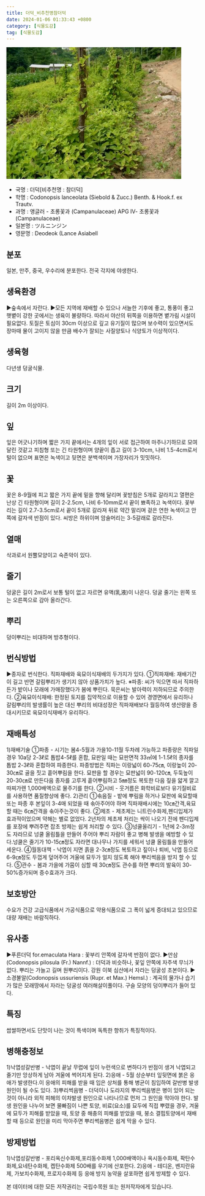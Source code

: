 ```yaml
---
title: 더덕_비추천명참더덕
date: 2024-01-06 01:33:43 +0800
category: [식물도감]
tag: [식물도감]
---
```




![더덕[비추천명 : 참더덕]](/assets/img/fileUpload/plants/basic/Campanulaceae/Codonopsis/10843/1_th2.JPG)
- 국명 : 더덕[비추천명 : 참더덕]
- 학명 : Codonopsis lanceolata (Siebold & Zucc.) Benth. & Hook.f. ex Trautv.
- 과명 : 앵글러 - 초롱꽃과 (Campanulaceae) APG Ⅳ- 초롱꽃과 (Campanulaceae)
- 일본명 : ツルニンジン
- 영문명 : Deodeok (Lance Asiabell


## 분포
일본, 만주, 중국, 우수리에 분포한다.
전국 각지에 야생한다.
## 생육환경
▶숲속에서 자란다. 
▶모든 지역에 재배할 수 있으나 서늘한 기후에 좋고, 통풍이 좋고 햇볕이 강한 곳에서는 생육이 불량하다. 따라서 야산의 뒤쪽을 이용하면 볕가림 시설이 필요없다. 토질은 토심이 30cm 이상으로 깊고 유기질이 많으며 보수력이 있으면서도 장마때 물이 고이지 않을 만큼 배수가 잘되는 사질양토나 식양토가 이상적이다.
## 생육형
다년생 덩굴식물.
## 크기
길이 2m 이상이다.
## 잎
잎은 어긋나기하며 짧은 가지 끝에서는 4개의 잎이 서로 접근하여 마주나기하므로 모여 달린 것같고 피침형 또는 긴 타원형이며 양끝이 좁고 길이 3-10cm, 나비 1.5-4cm로서 털이 없으며 표면은 녹색이고 뒷면은 분백색이며 가장자리가 밋밋하다.
## 꽃
꽃은 8-9월에 피고 짧은 가지 끝에 밑을 향해 달리며 꽃받침은 5개로 갈라지고 열편은 난상 긴 타원형이며 길이 2-2.5cm, 나비 6-10mm로서 끝이 뾰족하고 녹색이다. 꽃부리는 길이 2.7-3.5cm로서 끝이 5개로 갈라져 뒤로 약간 말리며 겉은 연한 녹색이고 안쪽에 갈자색 반점이 있다. 씨방은 하위이며 암술머리는 3-5갈래로 갈라진다.
## 열매
삭과로서 원뿔모양이고 숙존악이 있다.
## 줄기
덩굴은 길이 2m로서 보통 털이 없고 자르면 유액(乳液)이 나온다. 덩굴 줄기는 왼쪽 또는 오른쪽으로 감아 올라간다.
## 뿌리
덩이뿌리는 비대하며 방추형이다.
## 번식방법
▶종자로 번식한다. 직파재배와 육묘이식재배의 두가지가 있다.
①직파재배: 재배기간이 길고 반면 갈림뿌리가 생기지 않아 상품가치가 높다.         ※파종: 씨가 익으면 따서 직파하든가 밭이나 모래에 가매장했다가 봄에 뿌린다. 묵은씨는 발아력이 저하되므로 주의한다.
②육묘이식재배: 한정된 토지를 집약적으로 이용할 수 있어 경영면에서 유리하나 갈림뿌리의 발생률이 높은 대신 뿌리의 비대성장은 직파재배보다 월등하여 생산량을 증대시키므로 육묘이식재배가 유리하다.
## 재배특성
1)재배기술
 ①파종 - 시기는 봄4-5월과 가을10-11월 두차례 가능하고 파종량은 직파일 경우 10a당 2-3ℓ로 톱밥4-5ℓ를 혼합, 묘판일 때는 묘판면적 33㎡에 1-1.5ℓ의 종자를 톱밥 2-3ℓ와 혼합하여 파종한다. 파종방법은 직파는 이랑넓이 60-75㎝, 이랑높이 20-30㎝로 골을 짓고 흩어뿌림을 한다. 묘판을 할 경우는 묘판넓이 90-120㎝, 두둑높이 20-30㎝로 만든다음 종자를 고루게 흩어뿌림하고 5㎜정도 복토한 다음 짚을 얇게 깔고 따찌가렌 1,000배액으로 물주기를 한다.
 ②시비 - 웃거름은 화학비료보다 유기질비료를 사용하면 품질향상에 좋다.
2)관리
 ①솎음질 - 밭에 뿌림을 하거나 묘판에 육묘할때 또는 파종 후 본잎이 3-4매 되었을 때 솎아주어야 하며 직파재배시에는 10㎝간격,육묘할 때는 6㎝간격을 솎아주는것이 좋다.
 ②제초 - 제초제는 니트린수화제,펜디입제가 효과적이었으며 약해는 별로 없었다. 2년차의 제초제 처리는 싹이 나오기 전에 펜디입제를 포장에 뿌려주면 잡초 방제는 쉽게 처리할 수 있다.
 ③넝쿨올리기 - 1년에 2-3m정도 자라므로 넝쿨 올림틀을 만들어 주어야 뿌리 자람이 좋고 병해 발생을 예방할 수 있다.넝쿨은 줄기가 10-15㎝정도 자라면 대나무나 가지를 세워서 넝쿨 올림틀을 만들어 세운다.
 ④월동대책 - 낙엽이 지면 흙을 2-3㎝정도 복토하고 짚이나 퇴비, 낙엽 등으로  6-9㎝정도 두껍게 덮어주어 겨울에 묘두가 얼지 않도록 해야 뿌리썩음을 방지 할 수 있다.
 ⑤관수 - 봄과 가을에 가뭄이 심할 때 30㎝정도 관수를 하면 뿌리의 발육이  30-50%증가되며 증수효과가 크다.
## 보호방안
수요가 건강 고급식품에서 가공식품으로 약용식품으로 그 폭이 넓게 증대되고 있으므로 대량 재배는 바람직하다.
## 유사종
▶푸른더덕 for.emaculata Hara : 꽃부리 안쪽에 갈자색 반점이 없다. 
▶만삼(Codonopsis pilosula (Fr.) Nannf.) : 더덕과 비슷하나, 꽃잎 안쪽에 자주색 무늬가 없다. 뿌리는 가늘고 길며 원뿌리이다. 강원 이북 심산에서 자라는 덩굴성 초본이다.
▶소경불알(Codonopsis ussuriensis (Rupr. et Max.) Hemsl.) : 계곡의 물가나 습기가 많은 모래땅에서 자라는 덩굴성 여러해살이풀이다. 구슬 모양의 덩이뿌리가 들어 있다.
## 특징
쌉쌀하면서도 단맛이 나는 것이 특색이며 독특한 향취가 특징적이다.
## 병해충정보
1)낙엽성갈반병 - 낙엽이 끝날 무렵에 잎이 누런색으로 변하다가 반점이 생겨 낙엽되고 줄기만 앙상하게 남아 겨울에 썩어지게 된다.
2)응애 - 5월 상순부터 잎뒷면에 붉은 응애가 발생한다.이 응애의 피해를 받을 때 입은 상처를 통해 병균이 침입하여 갈반병 발생원인이 될 수도 있다.
3)뿌리썩음병 - 더덕이나 도라지의 뿌리썩음병은 병이 있어 되는 것이 아니라 외적 피해의 이차발생 원인으로 나타나므로 먼저 그 원인을 막아야 한다. 발생 원인을 나누어 보면 물빠짐이 나쁜 토양, 비료(요소)를 묘두에 직접 뿌렸을 경우, 겨울에 묘두가 피해를 받았을 때, 토양 중 해충의 피해를 받았을 때, 붕소 결핍토양에서 재배할 때 등으로 원인을 미리 막아주면 뿌리썩음병은 쉽게 막을 수 있다.
## 방제방법
1)낙엽성갈반병 - 포리옥신수화제,포리동수화제 1,000배액이나 옥시동수화제, 팍탄수화제,요네탄수화제, 켑탄수화제 500배를 우기에 산포한다.
2)응애 - 테디온, 벤지란유제, 가보치수화제, 프로지수화제 등 응애 방지 농약을 살포하면 쉽게 방제할  수 있다.






본 데이터에 대한 모든 저작권리는 국립수목원 또는 원저작자에게 있습니다.
